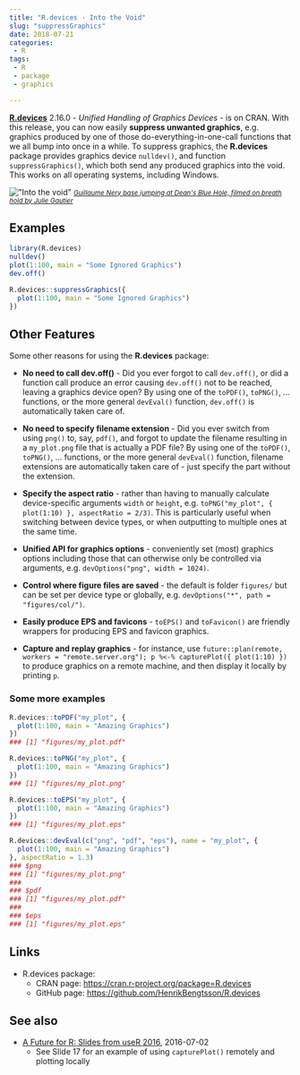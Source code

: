 ```yaml
---
title: "R.devices - Into the Void"
slug: "suppressGraphics"
date: 2018-07-21
categories:
 - R
tags:
 - R
 - package
 - graphics

---
```


**[R.devices]** 2.16.0 - _Unified Handling of Graphics Devices_ - is on CRAN.  With this release, you can now easily **suppress unwanted graphics**, e.g. graphics produced by one of those do-everything-in-one-call functions that we all bump into once in a while.  To suppress graphics, the **R.devices** package provides graphics device `nulldev()`, and function `suppressGraphics()`, which both send any produced graphics into the void.  This works on all operating systems, including Windows.

!["Into the void"](/post/guillaume_nery_into_the_void_2.gif)
<small>_[Guillaume Nery base jumping at Dean's Blue Hole, filmed on breath hold by Julie Gautier](https://www.youtube.com/watch?v=uQITWbAaDx0)_</small>
<!-- GIF from https://blog.francetvinfo.fr/l-instit-humeurs/2013/09/01/vis-ma-vie-dinstit-en-gif-anime-9.html -->


## Examples

```r
library(R.devices)
nulldev()
plot(1:100, main = "Some Ignored Graphics")
dev.off()
```

```r
R.devices::suppressGraphics({
  plot(1:100, main = "Some Ignored Graphics")
})
```


## Other Features

Some other reasons for using the **R.devices** package:

* **No need to call dev.off()** - Did you ever forgot to call `dev.off()`, or did a function call produce an error causing `dev.off()` not to be reached, leaving a graphics device open?  By using one of the `toPDF()`, `toPNG()`, ... functions, or the more general `devEval()` function, `dev.off()` is automatically taken care of.

* **No need to specify filename extension** - Did you ever switch from using `png()` to, say, `pdf()`, and forgot to update the filename resulting in a `my_plot.png` file that is actually a PDF file?  By using one of the `toPDF()`, `toPNG()`, ... functions, or the more general `devEval()` function, filename extensions are automatically taken care of - just specify the part without the extension.

* **Specify the aspect ratio** - rather than having to manually calculate device-specific arguments `width` or `height`, e.g. `toPNG("my_plot", { plot(1:10) }, aspectRatio = 2/3)`.  This is particularly useful when switching between device types, or when outputting to multiple ones at the same time.

* **Unified API for graphics options** - conveniently set (most) graphics options including those that can otherwise only be controlled via arguments, e.g. `devOptions("png", width = 1024)`.

* **Control where figure files are saved** - the default is folder `figures/` but can be set per device type or globally, e.g. `devOptions("*", path = "figures/col/")`.

* **Easily produce EPS and favicons** - `toEPS()` and `toFavicon()` are friendly wrappers for producing EPS and favicon graphics.

* **Capture and replay graphics** - for instance, use `future::plan(remote, workers = "remote.server.org"); p %<-% capturePlot({ plot(1:10) })` to produce graphics on a remote machine, and then display it locally by printing `p`.


### Some more examples

```r
R.devices::toPDF("my_plot", {
  plot(1:100, main = "Amazing Graphics")
})
### [1] "figures/my_plot.pdf"
```

```r
R.devices::toPNG("my_plot", {
  plot(1:100, main = "Amazing Graphics")
})
### [1] "figures/my_plot.png"
```

```r
R.devices::toEPS("my_plot", {
  plot(1:100, main = "Amazing Graphics")
})
### [1] "figures/my_plot.eps"
```

```r
R.devices::devEval(c("png", "pdf", "eps"), name = "my_plot", {
  plot(1:100, main = "Amazing Graphics")
}, aspectRatio = 1.3)
### $png
### [1] "figures/my_plot.png"
### 
### $pdf
### [1] "figures/my_plot.pdf"
### 
### $eps
### [1] "figures/my_plot.eps"
```



## Links
* R.devices package:
  - CRAN page: https://cran.r-project.org/package=R.devices
  - GitHub page: https://github.com/HenrikBengtsson/R.devices


## See also

* [A Future for R: Slides from useR 2016](/2016/07/02/future-user2016-slides/), 2016-07-02
  - See Slide 17 for an example of using `capturePlot()` remotely and plotting locally


[R.devices]: https://cran.r-project.org/package=R.devices
